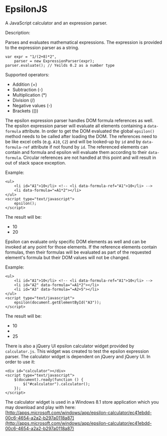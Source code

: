 EpsilonJS
=========

A JavaScript calculator and an expression parser.

Description:

Parses and evaluates mathematical expressions. The expression is provided to the expression parser as a string.

    var expr = "1/(2+8)*2",
        parser = new ExpressionParser(expr);
    parser.evaluate(); // Yeilds 0.2 as a number type
    
Supported operators:

 * Addition (+)
 * Subtraction (-)
 * Multiplication (*)
 * Division (/)
 * Negative values (-)
 * Brackets (())

The epsilon expression parser handles DOM formula references as well. The epsilon expression parser will evaluate all elements containing a `data-formula` attribute. In order to get the DOM evaluated the global `epsilon()` method needs to be called after loading the DOM. The references need to be like excel cells (e.g. `A10`, `C2`) and will be looked-up by `id` and by `data-formula-ref` attribute if not found by `id`. The referenced elements can contain and formula and epsilon will evaluate them according to their `data-formula`. Circular references are not handled at this point and will result in out of stack space exception.

Example:

    <ul>
        <li id="A1">10</li> <!-- <li data-formula-ref="A1">10</li> -->
        <li data-formula="=A1*2"></li>
    </ul>
    <script type="text/javascript">
        epsilon();
    </script>
    
The result will be:

 * 10
 * 20

Epsilon can evaluate only specific DOM elements as well and can be invoked at any point for those elements. If the reference elements contain formulas, then their formulas will be evaluated as part of the requested element's formula but their DOM values will not be changed.

Example:

    <ul>
        <li id="A1">10</li> <!-- <li data-formula-ref="A1">10</li> -->
        <li id="A2" data-formula="=A1*2"></li>
        <li id="A3" data-formula="=A2+5"></li>
    </ul>
    <script type="text/javascript">
        epsilon(document.getElementById("A3"));
    </script>

The result will be:

 * 10
 * 
 * 25

There is also a jQuery UI epsilon calculator widget provided by `calculator.js`. This widget was created to test the epsilon expression parser. The calculator widget is dependent on jQuery and jQuery UI. In order to use it:
    
    <div id="calculator"></div>
    <script type="text/javascript">
		$(document).ready(function () {
			$("#calculator").calculator();
		});
	</script>

The calculator widget is used in a Windows 8.1 store application which you may download and play with here: [http://apps.microsoft.com/windows/app/epsilon-calculator/ec41ebdd-00c6-4654-a2a2-b297a0118a87](http://apps.microsoft.com/windows/app/epsilon-calculator/ec41ebdd-00c6-4654-a2a2-b297a0118a87)
